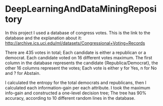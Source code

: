 # DeepLearningAndDataMiningRepository

In this project I used a database of congress votes.
This is the link to the database and the explanation about it:
http://archive.ics.uci.edu/ml/datasets/Congressional+Voting+Records

There are 435 votes in total; 
Each candidate is either a republican or a democrat.
Each candidate voted on 16 different votes maximum.
The first column in the database represents the candidate {Republica/Democrat},
the other 16 columns represent the votes; Each vote is either y for Yes, n for No and ? for Abstain.

I calculated the entropy for the total democrats and republicans, then I calculated each information-gain per each attribute.
I took the maximum info-gain and constructed a one-level decision tree; The tree has 90% accuracy, 
according to 10 different random lines in the database.
